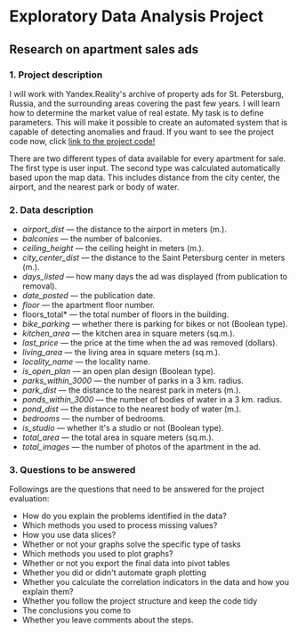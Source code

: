 # Exploratory Data Analysis Project

## Research on apartment sales ads

### 1. Project description

I will work with Yandex.Reality's archive of property ads for St. Petersburg, Russia, and the surrounding areas covering the past few years. I will learn how to determine the market value of real estate. My task is to define parameters. This will make it possible to create an automated system that is capable of detecting anomalies and fraud. If you want to see the project code now, click [link to the project code!](https://github.com/Herimitsinjo/data-analysis-porfolio2/blob/main/Determination%20of%20the%20market%20value%20of%20real%20estate.ipynb)

There are two different types of data available for every apartment for sale. The first type is user input. The second type was calculated automatically based upon the map data. This includes distance from the city center, the airport, and the nearest park or body of water.

### 2. Data description

* *airport_dist* — the distance to the airport in meters (m.).
* *balconies* — the number of balconies.
* *ceiling_height* — the ceiling height in meters (m.).
* *city_center_dist* — the distance to the Saint Petersburg center in meters (m.).
* *days_listed* — how many days the ad was displayed (from publication to removal).
* *date_posted* — the publication date.
* *floor* — the apartment floor number.
* floors_total* — the total number of floors in the building.
* *bike_parking* — whether there is parking for bikes or not (Boolean type).
* *kitchen_area* — the kitchen area in square meters (sq.m.).
* *last_price* — the price at the time when the ad was removed (dollars).
* *living_area* — the living area in square meters (sq.m.).
* *locality_name* — the locality name.
* *is_open_plan* — an open plan design (Boolean type).
* *parks_within_3000* — the number of parks in a 3 km. radius.
* *park_dist* — the distance to the nearest park in meters (m.).
* *ponds_within_3000* — the number of bodies of water in a 3 km. radius.
* *pond_dist* — the distance to the nearest body of water (m.).
* *bedrooms* — the number of bedrooms.
* *is_studio* — whether it's a studio or not (Boolean type).
* *total_area* — the total area in square meters (sq.m.).
* *total_images* — the number of photos of the apartment in the ad.

### 3. Questions to be answered

Followings are the questions that need to be answered for the project evaluation:

* How do you explain the problems identified in the data?
* Which methods you used to process missing values?
* How you use data slices?
* Whether or not your graphs solve the specific type of tasks
* Which methods you used to plot graphs?
* Whether or not you export the final data into pivot tables
* Whether you did or didn't automate graph plotting
* Whether you calculate the correlation indicators in the data and how you explain them?
* Whether you follow the project structure and keep the code tidy
* The conclusions you come to
* Whether you leave comments about the steps.
